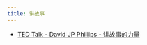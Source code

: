 ```yaml
---
title: 讲故事
---
```



- [TED Talk - David JP Phillips - 讲故事的力量](https://www.bilibili.com/video/av55118489)
